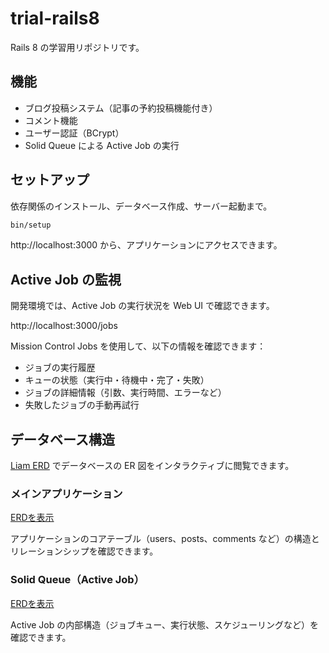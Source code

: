 # trial-rails8

Rails 8 の学習用リポジトリです。

## 機能

- ブログ投稿システム（記事の予約投稿機能付き）
- コメント機能
- ユーザー認証（BCrypt）
- Solid Queue による Active Job の実行

## セットアップ

依存関係のインストール、データベース作成、サーバー起動まで。

```bash
bin/setup
```

http://localhost:3000 から、アプリケーションにアクセスできます。

## Active Job の監視

開発環境では、Active Job の実行状況を Web UI で確認できます。

http://localhost:3000/jobs

Mission Control Jobs を使用して、以下の情報を確認できます：

- ジョブの実行履歴
- キューの状態（実行中・待機中・完了・失敗）
- ジョブの詳細情報（引数、実行時間、エラーなど）
- 失敗したジョブの手動再試行

## データベース構造

[Liam ERD](https://liambx.com/) でデータベースの ER 図をインタラクティブに閲覧できます。

### メインアプリケーション

<a href="https://liambx.com/erd/p/github.com/masutaka/trial-rails8/blob/main/db/schema.rb" target="_blank" rel="noopener noreferrer">ERDを表示</a>

アプリケーションのコアテーブル（users、posts、comments など）の構造とリレーションシップを確認できます。

### Solid Queue（Active Job）

<a href="https://liambx.com/erd/p/github.com/masutaka/trial-rails8/blob/main/db/queue_schema.rb" target="_blank" rel="noopener noreferrer">ERDを表示</a>

Active Job の内部構造（ジョブキュー、実行状態、スケジューリングなど）を確認できます。
